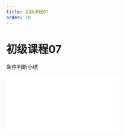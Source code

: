 ```yaml
---
title: 初级课程07
order: 10
---
```

# 初级课程07

  条件判断小结

<iframe class="w-full aspect-video" src="//player.bilibili.com/player.html?isOutside=true&aid=114390464533536&bvid=BV1RbLvz5E8N&cid=29579413237&p=1" scrolling="no" border="0" frameborder="no" framespacing="0" allowfullscreen="true"></iframe>
